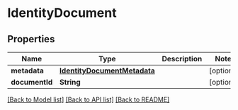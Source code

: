 # IdentityDocument

## Properties
Name | Type | Description | Notes
------------ | ------------- | ------------- | -------------
**metadata** | [**IdentityDocumentMetadata**](IdentityDocumentMetadata.md) |  | [optional] 
**documentId** | **String** |  | [optional] 

[[Back to Model list]](../README.md#documentation-for-models) [[Back to API list]](../README.md#documentation-for-api-endpoints) [[Back to README]](../README.md)


